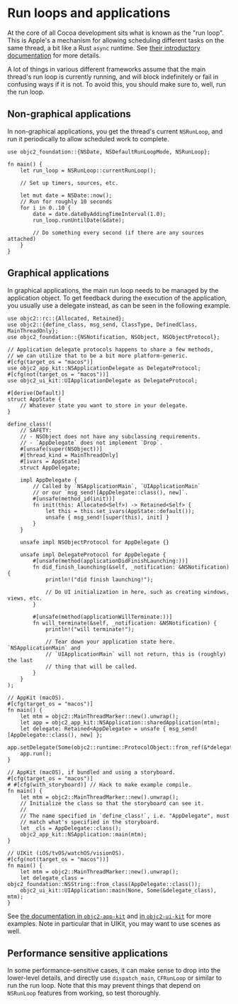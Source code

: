 # Run loops and applications

At the core of all Cocoa development sits what is known as the "run loop". This is Apple's a mechanism for allowing scheduling different tasks on the same thread, a bit like a Rust `async` runtime. See [their introductory documentation][runloop-doc] for more details.

A lot of things in various different frameworks assume that the main thread's run loop is currently running, and will block indefinitely or fail in confusing ways if it is not. To avoid this, you should make sure to, well, run the run loop.

[runloop-doc]: https://developer.apple.com/library/archive/documentation/Cocoa/Conceptual/Multithreading/RunLoopManagement/RunLoopManagement.html


## Non-graphical applications

In non-graphical applications, you get the thread's current `NSRunLoop`, and run it periodically to allow scheduled work to complete.

```rust, no_run
use objc2_foundation::{NSDate, NSDefaultRunLoopMode, NSRunLoop};

fn main() {
    let run_loop = NSRunLoop::currentRunLoop();

    // Set up timers, sources, etc.

    let mut date = NSDate::now();
    // Run for roughly 10 seconds
    for i in 0..10 {
        date = date.dateByAddingTimeInterval(1.0);
        run_loop.runUntilDate(&date);

        // Do something every second (if there are any sources attached)
    }
}
```


## Graphical applications

In graphical applications, the main run loop needs to be managed by the application object. To get feedback during the execution of the application, you usually use a delegate instead, as can be seen in the following example.

```rust, no_run
use objc2::rc::{Allocated, Retained};
use objc2::{define_class, msg_send, ClassType, DefinedClass, MainThreadOnly};
use objc2_foundation::{NSNotification, NSObject, NSObjectProtocol};

// Application delegate protocols happens to share a few methods,
// we can utilize that to be a bit more platform-generic.
#[cfg(target_os = "macos")]
use objc2_app_kit::NSApplicationDelegate as DelegateProtocol;
#[cfg(not(target_os = "macos"))]
use objc2_ui_kit::UIApplicationDelegate as DelegateProtocol;

#[derive(Default)]
struct AppState {
    // Whatever state you want to store in your delegate.
}

define_class!(
    // SAFETY:
    // - NSObject does not have any subclassing requirements.
    // - `AppDelegate` does not implement `Drop`.
    #[unsafe(super(NSObject))]
    #[thread_kind = MainThreadOnly]
    #[ivars = AppState]
    struct AppDelegate;

    impl AppDelegate {
        // Called by `NSApplicationMain`, `UIApplicationMain`
        // or our `msg_send![AppDelegate::class(), new]`.
        #[unsafe(method_id(init))]
        fn init(this: Allocated<Self>) -> Retained<Self> {
            let this = this.set_ivars(AppState::default());
            unsafe { msg_send![super(this), init] }
        }
    }

    unsafe impl NSObjectProtocol for AppDelegate {}

    unsafe impl DelegateProtocol for AppDelegate {
        #[unsafe(method(applicationDidFinishLaunching:))]
        fn did_finish_launching(&self, _notification: &NSNotification) {
            println!("did finish launching!");

            // Do UI initialization in here, such as creating windows, views, etc.
        }

        #[unsafe(method(applicationWillTerminate:))]
        fn will_terminate(&self, _notification: &NSNotification) {
            println!("will terminate!");

            // Tear down your application state here. `NSApplicationMain` and
            // `UIApplicationMain` will not return, this is (roughly) the last
            // thing that will be called.
        }
    }
);

// AppKit (macOS).
#[cfg(target_os = "macos")]
fn main() {
    let mtm = objc2::MainThreadMarker::new().unwrap();
    let app = objc2_app_kit::NSApplication::sharedApplication(mtm);
    let delegate: Retained<AppDelegate> = unsafe { msg_send![AppDelegate::class(), new] };
    app.setDelegate(Some(objc2::runtime::ProtocolObject::from_ref(&*delegate)));
    app.run();
}

// AppKit (macOS), if bundled and using a storyboard.
#[cfg(target_os = "macos")]
# #[cfg(with_storyboard)] // Hack to make example compile.
fn main() {
    let mtm = objc2::MainThreadMarker::new().unwrap();
    // Initialize the class so that the storyboard can see it.
    //
    // The name specified in `define_class!`, i.e. "AppDelegate", must
    // match what's specified in the storyboard.
    let _cls = AppDelegate::class();
    objc2_app_kit::NSApplication::main(mtm);
}

// UIKit (iOS/tvOS/watchOS/visionOS).
#[cfg(not(target_os = "macos"))]
fn main() {
    let mtm = objc2::MainThreadMarker::new().unwrap();
    let delegate_class = objc2_foundation::NSString::from_class(AppDelegate::class());
    objc2_ui_kit::UIApplication::main(None, Some(&delegate_class), mtm);
}
```

See [the documentation in `objc2-app-kit`][appkit-docs] and [in `objc2-ui-kit`][uikit-docs] for more examples. Note in particular that in UIKit, you may want to use scenes as well.

[appkit-docs]: https://docs.rs/objc2-app-kit/
[uikit-docs]: https://docs.rs/objc2-ui-kit/


## Performance sensitive applications

In some performance-sensitive cases, it can make sense to drop into the lower-level details, and directly use `dispatch_main`, `CFRunLoop` or similar to run the run loop. Note that this may prevent things that depend on `NSRunLoop` features from working, so test thoroughly.
